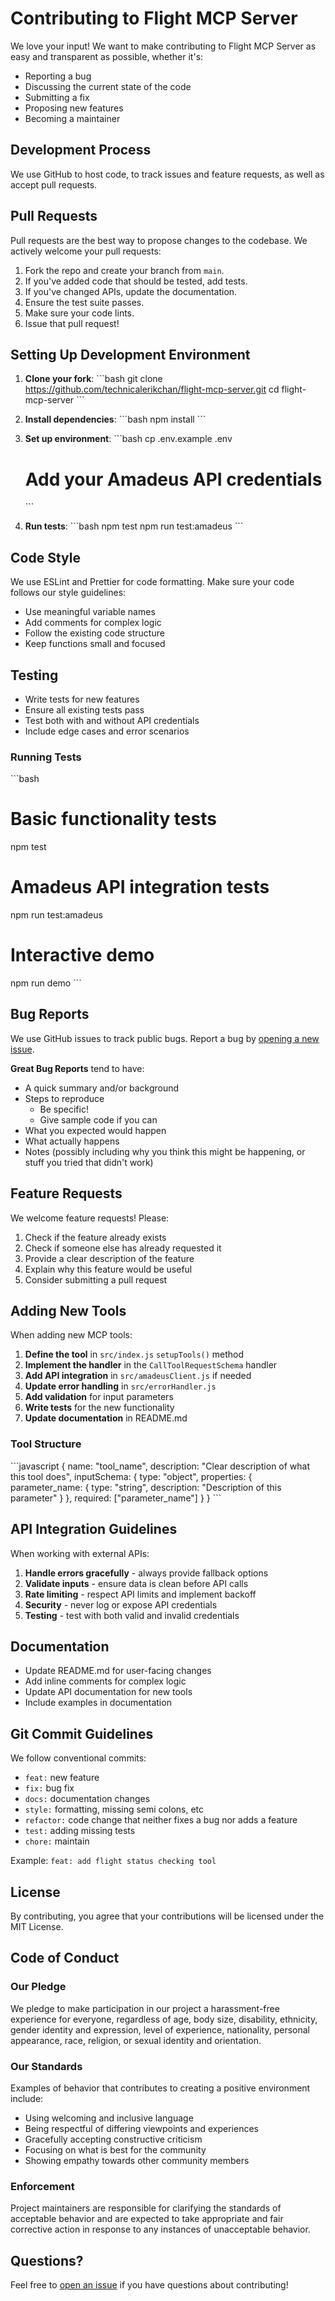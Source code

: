 # Contributing to Flight MCP Server

We love your input! We want to make contributing to Flight MCP Server as easy and transparent as possible, whether it's:

- Reporting a bug
- Discussing the current state of the code
- Submitting a fix
- Proposing new features
- Becoming a maintainer

## Development Process

We use GitHub to host code, to track issues and feature requests, as well as accept pull requests.

## Pull Requests

Pull requests are the best way to propose changes to the codebase. We actively welcome your pull requests:

1. Fork the repo and create your branch from `main`.
2. If you've added code that should be tested, add tests.
3. If you've changed APIs, update the documentation.
4. Ensure the test suite passes.
5. Make sure your code lints.
6. Issue that pull request!

## Setting Up Development Environment

1. **Clone your fork**:
   \`\`\`bash
   git clone https://github.com/technicalerikchan/flight-mcp-server.git
   cd flight-mcp-server
   \`\`\`

2. **Install dependencies**:
   \`\`\`bash
   npm install
   \`\`\`

3. **Set up environment**:
   \`\`\`bash
   cp .env.example .env
   # Add your Amadeus API credentials
   \`\`\`

4. **Run tests**:
   \`\`\`bash
   npm test
   npm run test:amadeus
   \`\`\`

## Code Style

We use ESLint and Prettier for code formatting. Make sure your code follows our style guidelines:

- Use meaningful variable names
- Add comments for complex logic
- Follow the existing code structure
- Keep functions small and focused

## Testing

- Write tests for new features
- Ensure all existing tests pass
- Test both with and without API credentials
- Include edge cases and error scenarios

### Running Tests

\`\`\`bash
# Basic functionality tests
npm test

# Amadeus API integration tests
npm run test:amadeus

# Interactive demo
npm run demo
\`\`\`

## Bug Reports

We use GitHub issues to track public bugs. Report a bug by [opening a new issue](https://github.com/technicalerikchan/flight-mcp-server/issues/new).

**Great Bug Reports** tend to have:

- A quick summary and/or background
- Steps to reproduce
  - Be specific!
  - Give sample code if you can
- What you expected would happen
- What actually happens
- Notes (possibly including why you think this might be happening, or stuff you tried that didn't work)

## Feature Requests

We welcome feature requests! Please:

1. Check if the feature already exists
2. Check if someone else has already requested it
3. Provide a clear description of the feature
4. Explain why this feature would be useful
5. Consider submitting a pull request

## Adding New Tools

When adding new MCP tools:

1. **Define the tool** in `src/index.js` `setupTools()` method
2. **Implement the handler** in the `CallToolRequestSchema` handler
3. **Add API integration** in `src/amadeusClient.js` if needed
4. **Update error handling** in `src/errorHandler.js`
5. **Add validation** for input parameters
6. **Write tests** for the new functionality
7. **Update documentation** in README.md

### Tool Structure

\`\`\`javascript
{
  name: "tool_name",
  description: "Clear description of what this tool does",
  inputSchema: {
    type: "object",
    properties: {
      parameter_name: {
        type: "string",
        description: "Description of this parameter"
      }
    },
    required: ["parameter_name"]
  }
}
\`\`\`

## API Integration Guidelines

When working with external APIs:

1. **Handle errors gracefully** - always provide fallback options
2. **Validate inputs** - ensure data is clean before API calls
3. **Rate limiting** - respect API limits and implement backoff
4. **Security** - never log or expose API credentials
5. **Testing** - test with both valid and invalid credentials

## Documentation

- Update README.md for user-facing changes
- Add inline comments for complex logic
- Update API documentation for new tools
- Include examples in documentation

## Git Commit Guidelines

We follow conventional commits:

- `feat:` new feature
- `fix:` bug fix
- `docs:` documentation changes
- `style:` formatting, missing semi colons, etc
- `refactor:` code change that neither fixes a bug nor adds a feature
- `test:` adding missing tests
- `chore:` maintain

Example: `feat: add flight status checking tool`

## License

By contributing, you agree that your contributions will be licensed under the MIT License.

## Code of Conduct

### Our Pledge

We pledge to make participation in our project a harassment-free experience for everyone, regardless of age, body size, disability, ethnicity, gender identity and expression, level of experience, nationality, personal appearance, race, religion, or sexual identity and orientation.

### Our Standards

Examples of behavior that contributes to creating a positive environment include:

- Using welcoming and inclusive language
- Being respectful of differing viewpoints and experiences
- Gracefully accepting constructive criticism
- Focusing on what is best for the community
- Showing empathy towards other community members

### Enforcement

Project maintainers are responsible for clarifying the standards of acceptable behavior and are expected to take appropriate and fair corrective action in response to any instances of unacceptable behavior.

## Questions?

Feel free to [open an issue](https://github.com/technicalerikchan/flight-mcp-server/issues/new) if you have questions about contributing!